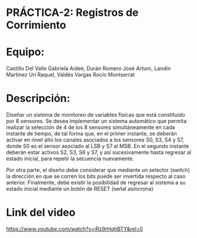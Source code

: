 # PRÁCTICA-2: Registros de Corrimiento

# Equipo:
Castillo Del Valle Gabriela Aideé,
Durán Romero José Arturo,
Landín Martínez Uri Raquel,
Valdés Vargas Rocío Montserrat

# Descripción:
Diseñar un sistema de monitoreo de variables físicas que está constituido por 8 sensores. Se desea implementar
un sistema automático que permita realizar la selección de 4 de los 8 sensores simultáneamente en cada
instante de tiempo, de tal forma que, en el primer instante, se deberán activar en nivel alto los canales
asociados a los sensores S0, S3, S4 y S7, donde S0 es el sensor asociado al LSB y S7 al MSB.
En el segundo instante deberán estar activos S2, S3, S6 y S7, y así sucesivamente hasta regresar al estado
inicial, para repetir la secuencia nuevamente.

Por otra parte, el diseño debe considerar que mediante un selector (switch) la dirección en que se corren los
bits puede ser invertida respecto al caso anterior. Finalmente, debe existir la posibilidad de regresar al
sistema a su estado inicial mediante un botón de RESET (señal asíncrona)
# Link del video
https://www.youtube.com/watch?v=jRz9rHqhBTY&rel=0
